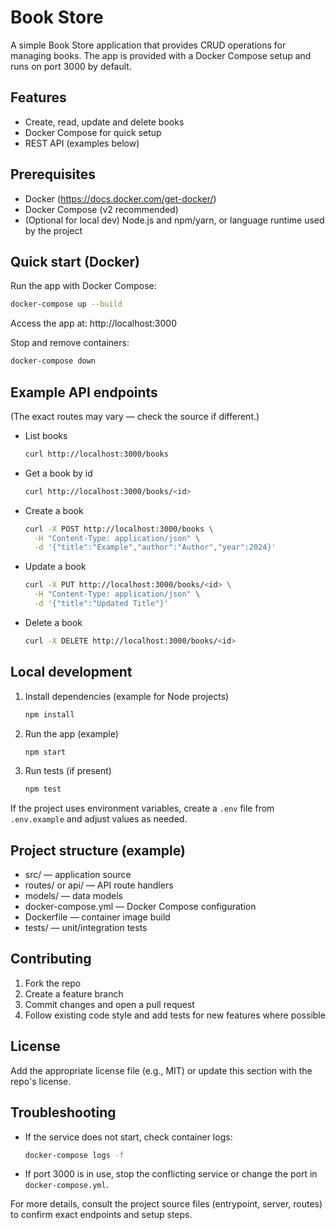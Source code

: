 # Book Store

A simple Book Store application that provides CRUD operations for managing books. The app is provided with a Docker Compose setup and runs on port 3000 by default.

## Features

- Create, read, update and delete books
- Docker Compose for quick setup
- REST API (examples below)

## Prerequisites

- Docker (https://docs.docker.com/get-docker/)
- Docker Compose (v2 recommended)
- (Optional for local dev) Node.js and npm/yarn, or language runtime used by the project

## Quick start (Docker)

Run the app with Docker Compose:

```bash
docker-compose up --build
```

Access the app at: http://localhost:3000

Stop and remove containers:

```bash
docker-compose down
```

## Example API endpoints

(The exact routes may vary — check the source if different.)

- List books
  ```bash
  curl http://localhost:3000/books
  ```
- Get a book by id
  ```bash
  curl http://localhost:3000/books/<id>
  ```
- Create a book
  ```bash
  curl -X POST http://localhost:3000/books \
    -H "Content-Type: application/json" \
    -d '{"title":"Example","author":"Author","year":2024}'
  ```
- Update a book
  ```bash
  curl -X PUT http://localhost:3000/books/<id> \
    -H "Content-Type: application/json" \
    -d '{"title":"Updated Title"}'
  ```
- Delete a book
  ```bash
  curl -X DELETE http://localhost:3000/books/<id>
  ```

## Local development

1. Install dependencies (example for Node projects)
   ```bash
   npm install
   ```
2. Run the app (example)
   ```bash
   npm start
   ```
3. Run tests (if present)
   ```bash
   npm test
   ```

If the project uses environment variables, create a `.env` file from `.env.example` and adjust values as needed.

## Project structure (example)

- src/ — application source
- routes/ or api/ — API route handlers
- models/ — data models
- docker-compose.yml — Docker Compose configuration
- Dockerfile — container image build
- tests/ — unit/integration tests

## Contributing

1. Fork the repo
2. Create a feature branch
3. Commit changes and open a pull request
4. Follow existing code style and add tests for new features where possible

## License

Add the appropriate license file (e.g., MIT) or update this section with the repo's license.

## Troubleshooting

- If the service does not start, check container logs:
  ```bash
  docker-compose logs -f
  ```
- If port 3000 is in use, stop the conflicting service or change the port in `docker-compose.yml`.

For more details, consult the project source files (entrypoint, server, routes) to confirm exact endpoints and setup steps.
